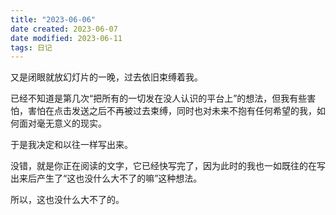 ```yaml
---
title: "2023-06-06"
date created: 2023-06-07
date modified: 2023-06-11
tags: 日记
---
```

又是闭眼就放幻灯片的一晚，过去依旧束缚着我。

已经不知道是第几次“把所有的一切发在没人认识的平台上”的想法，但我有些害怕，害怕在点击发送之后不再被过去束缚，同时也对未来不抱有任何希望的我，如何面对毫无意义的现实。

于是我决定和以往一样写出来。

没错，就是你正在阅读的文字，它已经快写完了，因为此时的我也一如既往的在写出来后产生了“这也没什么大不了的嘛”这种想法。

所以，这也没什么大不了的。